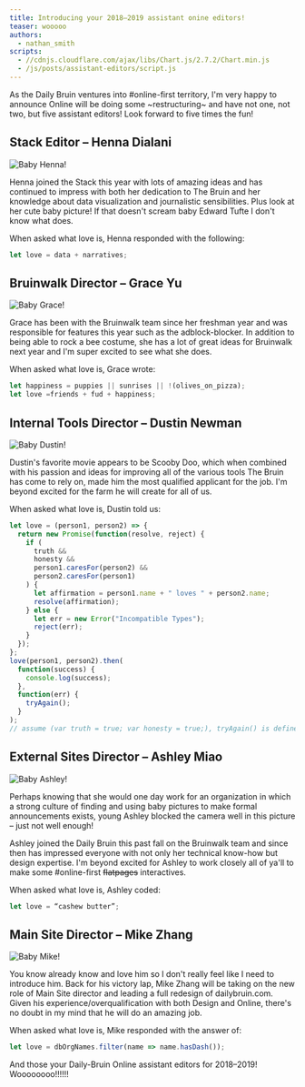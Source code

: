 ```yaml
---
title: Introducing your 2018–2019 assistant onine editors!
teaser: wooooo
authors:
  - nathan_smith
scripts:
  - //cdnjs.cloudflare.com/ajax/libs/Chart.js/2.7.2/Chart.min.js
  - /js/posts/assistant-editors/script.js
---
```


As the Daily Bruin ventures into #online-first territory, I'm very happy to announce Online will be doing some ~restructuring~ and have not one, not two, but five assistant editors! Look forward to five times the fun!

<canvas id="fun"></canvas>

## Stack Editor – Henna Dialani

<img src="/img/posts/assistant-editors/henna.jpg" alt="Baby Henna!">

Henna joined the Stack this year with lots of amazing ideas and has continued to impress with both her dedication to The Bruin and her knowledge about data visualization and journalistic sensibilities. Plus look at her cute baby picture! If that doesn't scream baby Edward Tufte I don't know what does.

When asked what love is, Henna responded with the following:

```js
let love = data + narratives;
```


## Bruinwalk Director – Grace Yu

<img src="/img/posts/assistant-editors/grace.jpg" alt="Baby Grace!">

Grace has been with the Bruinwalk team since her freshman year and was responsible for features this year such as the adblock-blocker. In addition to being able to rock a bee costume, she has a lot of great ideas for Bruinwalk next year and I'm super excited to see what she does.

When asked what love is, Grace wrote:

```js
let happiness = puppies || sunrises || !(olives_on_pizza);
let love =​friends + fud + happiness;
```

## Internal Tools Director – Dustin Newman

<img src="/img/posts/assistant-editors/dustin.jpg" alt="Baby Dustin!">

Dustin's favorite movie appears to be Scooby Doo, which when combined with his passion and ideas for improving all of the various tools The Bruin has come to rely on, made him the most qualified applicant for the job. I'm beyond excited for the farm he will create for all of us.

<canvas id="dustin"></canvas>

When asked what love is, Dustin told us:

```js
let love = (person1, person2) => {
  return new Promise(function(resolve, reject) {
    if (
      truth &&
      honesty &&
      person1.caresFor(person2) &&
      person2.caresFor(person1)
    ) {
      let affirmation = person1.name + " loves " + person2.name;
      resolve(affirmation);
    } else {
      let err = new Error("Incompatible Types");
      reject(err);
    }
  });
};
love(person1, person2).then(
  function(success) {
    console.log(success);
  },
  function(err) {
    tryAgain();
  }
);
// assume (var truth = true; var honesty = true;), tryAgain() is defined, and person1 and person2 exist and have name and caresFor() properties

```

## External Sites Director – Ashley Miao

<img src="/img/posts/assistant-editors/ashley.jpg" alt="Baby Ashley!">

Perhaps knowing that she would one day work for an organization in which a strong culture of finding and using baby pictures to make formal announcements exists, young Ashley blocked the camera well in this picture – just not well enough!

Ashley joined the Daily Bruin this past fall on the Bruinwalk team and since then has impressed everyone with not only her technical know-how but design expertise. I'm beyond excited for Ashley to work closely all of ya'll to make some #online-first ~~flatpages~~ interactives.

<canvas id="ashley"></canvas>

When asked what love is, Ashley coded:

```js
let love = “cashew butter”;
```

## Main Site Director – Mike Zhang

<img src="/img/posts/assistant-editors/mike.jpg" alt="Baby Mike!">

You know already know and love him so I don't really feel like I need to introduce him. Back for his victory lap, Mike Zhang will be taking on the new role of Main Site director and leading a full redesign of dailybruin.com. Given his experience/overqualification with both Design and Online, there's no doubt in my mind that he will do an amazing job.

<canvas id="mike"></canvas>

When asked what love is, Mike responded with the answer of:

```js
let love = dbOrgNames.filter(name => name.hasDash());
```

And those your Daily-Bruin Online assistant editors for 2018–2019! Woooooooo!!!!!!

